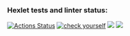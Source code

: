 ### Hexlet tests and linter status:
[![Actions Status](https://github.com/sraduhin/python-project-51/workflows/hexlet-check/badge.svg)](https://github.com/sraduhin/python-project-51/actions)
[![check yourself](https://github.com/sraduhin/python-project-51/actions/workflows/python-package.yml/badge.svg)](https://github.com/sraduhin/python-project-51/actions/workflows/python-package.yml)
<a href="https://codeclimate.com/github/sraduhin/python-project-51/maintainability"><img src="https://api.codeclimate.com/v1/badges/341d40e6ee7d487f3675/maintainability" /></a>
<a href="https://codeclimate.com/github/sraduhin/python-project-51/test_coverage"><img src="https://api.codeclimate.com/v1/badges/341d40e6ee7d487f3675/test_coverage" /></a>